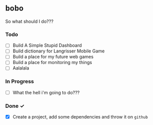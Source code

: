 # `bobo`

So what should I do???

### Todo

- [ ] Build A Simple Stupid Dashboard
- [ ] Build dictionary for Langrisser Mobile Game
- [ ] Build a place for my future web games
- [ ] Build a place for monitoring my things
- [ ] Aalalala

### In Progress

- [ ] What the hell i'm going to do???

### Done ✓

- [x] Create a project, add some dependencies and throw it on `github`
